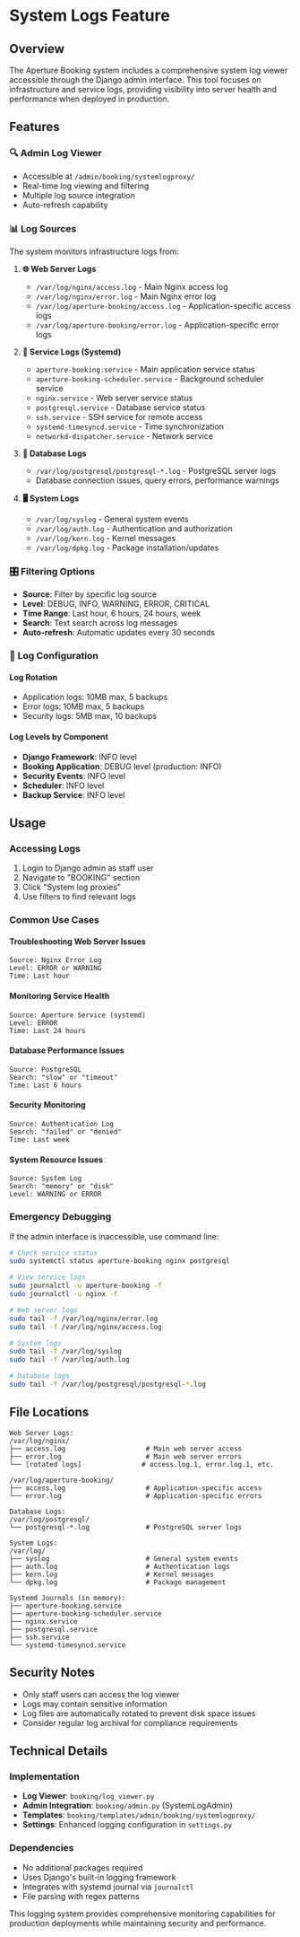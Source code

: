 # System Logs Feature

## Overview

The Aperture Booking system includes a comprehensive system log viewer accessible through the Django admin interface. This tool focuses on infrastructure and service logs, providing visibility into server health and performance when deployed in production.

## Features

### 🔍 **Admin Log Viewer**
- Accessible at `/admin/booking/systemlogproxy/`
- Real-time log viewing and filtering
- Multiple log source integration
- Auto-refresh capability

### 📊 **Log Sources**

The system monitors infrastructure logs from:

1. **🌐 Web Server Logs**
   - `/var/log/nginx/access.log` - Main Nginx access log
   - `/var/log/nginx/error.log` - Main Nginx error log
   - `/var/log/aperture-booking/access.log` - Application-specific access logs
   - `/var/log/aperture-booking/error.log` - Application-specific error logs

2. **🔧 Service Logs (Systemd)**
   - `aperture-booking.service` - Main application service status
   - `aperture-booking-scheduler.service` - Background scheduler service
   - `nginx.service` - Web server service status
   - `postgresql.service` - Database service status
   - `ssh.service` - SSH service for remote access
   - `systemd-timesyncd.service` - Time synchronization
   - `networkd-dispatcher.service` - Network service

3. **💾 Database Logs**
   - `/var/log/postgresql/postgresql-*.log` - PostgreSQL server logs
   - Database connection issues, query errors, performance warnings

4. **🖥️ System Logs**
   - `/var/log/syslog` - General system events
   - `/var/log/auth.log` - Authentication and authorization
   - `/var/log/kern.log` - Kernel messages
   - `/var/log/dpkg.log` - Package installation/updates

### 🎛️ **Filtering Options**

- **Source**: Filter by specific log source
- **Level**: DEBUG, INFO, WARNING, ERROR, CRITICAL
- **Time Range**: Last hour, 6 hours, 24 hours, week
- **Search**: Text search across log messages
- **Auto-refresh**: Automatic updates every 30 seconds

### 🔧 **Log Configuration**

#### Log Rotation
- Application logs: 10MB max, 5 backups
- Error logs: 10MB max, 5 backups  
- Security logs: 5MB max, 10 backups

#### Log Levels by Component
- **Django Framework**: INFO level
- **Booking Application**: DEBUG level (production: INFO)
- **Security Events**: INFO level
- **Scheduler**: INFO level
- **Backup Service**: INFO level

## Usage

### Accessing Logs
1. Login to Django admin as staff user
2. Navigate to "BOOKING" section
3. Click "System log proxies"
4. Use filters to find relevant logs

### Common Use Cases

#### Troubleshooting Web Server Issues
```
Source: Nginx Error Log
Level: ERROR or WARNING
Time: Last hour
```

#### Monitoring Service Health
```
Source: Aperture Service (systemd)
Level: ERROR
Time: Last 24 hours
```

#### Database Performance Issues
```
Source: PostgreSQL
Search: "slow" or "timeout"
Time: Last 6 hours
```

#### Security Monitoring
```
Source: Authentication Log
Search: "failed" or "denied"
Time: Last week
```

#### System Resource Issues
```
Source: System Log
Search: "memory" or "disk"
Level: WARNING or ERROR
```

### Emergency Debugging

If the admin interface is inaccessible, use command line:

```bash
# Check service status
sudo systemctl status aperture-booking nginx postgresql

# View service logs
sudo journalctl -u aperture-booking -f
sudo journalctl -u nginx -f

# Web server logs
sudo tail -f /var/log/nginx/error.log
sudo tail -f /var/log/nginx/access.log

# System logs
sudo tail -f /var/log/syslog
sudo tail -f /var/log/auth.log

# Database logs
sudo tail -f /var/log/postgresql/postgresql-*.log
```

## File Locations

```
Web Server Logs:
/var/log/nginx/
├── access.log                    # Main web server access
├── error.log                     # Main web server errors
└── [rotated logs]               # access.log.1, error.log.1, etc.

/var/log/aperture-booking/
├── access.log                    # Application-specific access
└── error.log                     # Application-specific errors

Database Logs:
/var/log/postgresql/
└── postgresql-*.log              # PostgreSQL server logs

System Logs:
/var/log/
├── syslog                        # General system events
├── auth.log                      # Authentication logs
├── kern.log                      # Kernel messages
└── dpkg.log                      # Package management

Systemd Journals (in memory):
├── aperture-booking.service
├── aperture-booking-scheduler.service  
├── nginx.service
├── postgresql.service
├── ssh.service
└── systemd-timesyncd.service
```

## Security Notes

- Only staff users can access the log viewer
- Logs may contain sensitive information
- Log files are automatically rotated to prevent disk space issues
- Consider regular log archival for compliance requirements

## Technical Details

### Implementation
- **Log Viewer**: `booking/log_viewer.py`
- **Admin Integration**: `booking/admin.py` (SystemLogAdmin)
- **Templates**: `booking/templates/admin/booking/systemlogproxy/`
- **Settings**: Enhanced logging configuration in `settings.py`

### Dependencies
- No additional packages required
- Uses Django's built-in logging framework
- Integrates with systemd journal via `journalctl`
- File parsing with regex patterns

This logging system provides comprehensive monitoring capabilities for production deployments while maintaining security and performance.